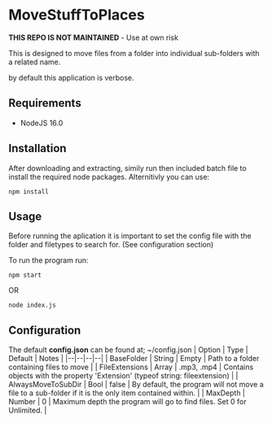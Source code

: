 # MoveStuffToPlaces
**THIS REPO IS NOT MAINTAINED** - Use at own risk

This is designed to move files from a folder into individual sub-folders with a related name.

by default this application is verbose.

## Requirements
 - NodeJS 16.0

## Installation
After downloading and extracting, simily run then included batch file to install the required node packages.
Alternitivly you can use:

    npm install

## Usage
Before running the aplication it is important to set the config file with the folder and filetypes to search for. (See configuration section)

To run the program run:

    npm start

OR

    node index.js

## Configuration
The default **config.json** can be found at; ~/config.json
| Option | Type | Default | Notes |
|--|--|--|--|
| BaseFolder | String | Empty | Path to a folder containing files to move |
| FileExtensions | Array | .mp3, .mp4 | Contains objects with the property 'Extension' (typeof string: fileextension) |
| AlwaysMoveToSubDir | Bool | false | By default, the program will not move a file to a sub-folder if it is the only item contained within. |
| MaxDepth | Number | 0 | Maximum depth the program will go to find files. Set 0 for Unlimited. |
